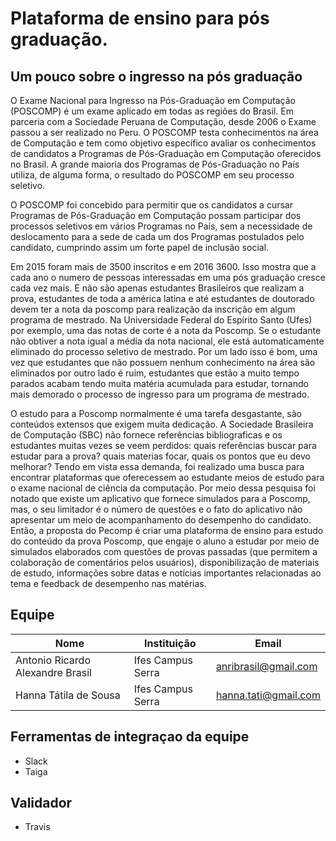 # Plataforma de ensino para pós graduação.

## Um pouco sobre o ingresso na pós graduação 

O Exame Nacional para Ingresso na Pós-Graduação em Computação (POSCOMP) é um exame aplicado em todas as regiões do Brasil. Em parceria com a Sociedade Peruana de Computação, desde 2006 o Exame passou a ser realizado no Peru. O POSCOMP testa conhecimentos na área de Computação e tem como objetivo específico avaliar os conhecimentos de candidatos a Programas de Pós-Graduação em Computação oferecidos no Brasil. A grande maioria dos Programas de Pós-Graduação no País utiliza, de alguma forma, o resultado do POSCOMP em seu processo seletivo.

O POSCOMP foi concebido para permitir que os candidatos a cursar Programas de Pós-Graduação em Computação possam participar dos processos seletivos em vários Programas no País, sem a necessidade de deslocamento para a sede de cada um dos Programas postulados pelo candidato, cumprindo assim um forte papel de inclusão social.

Em 2015 foram mais de 3500 inscritos e em 2016 3600. Isso mostra que a cada ano o numero de pessoas interessadas em uma pós graduação cresce cada vez mais. E não são apenas estudantes Brasileiros que realizam a prova, estudantes de toda a américa latina e até estudantes de doutorado devem ter a nota da poscomp para realização da inscrição em algum programa de mestrado. Na Universidade Federal do Espírito Santo (Ufes) por exemplo, uma das notas de corte é a nota da Poscomp. Se o estudante não obtiver a nota igual a média da nota nacional, ele está automaticamente eliminado do processo seletivo de mestrado. Por um lado isso é bom, uma vez que estudantes que não possuem nenhum conhecimento na área são eliminados por outro lado é ruim, estudantes que estão a muito tempo parados acabam tendo muita matéria acumulada para estudar, tornando mais demorado o processo de ingresso para um programa de mestrado.

O estudo para a Poscomp normalmente é uma tarefa desgastante, são conteúdos extensos que exigem muita dedicação. A Sociedade Brasileira de Computação (SBC) não fornece referências bibliograficas e os estudantes muitas vezes se veem perdidos: quais referências buscar para estudar para a prova? quais materias focar, quais os pontos que eu devo melhorar? Tendo em vista essa demanda, foi realizado uma busca para encontrar plataformas que oferecessem ao estudante meios de estudo para o exame nacional de ciência da computação. Por meio dessa pesquisa foi notado que existe um aplicativo que fornece simulados para a Poscomp, mas, o seu limitador é o número de questões e o fato do aplicativo não apresentar um meio de acompanhamento do desempenho do candidato. Então, a proposta do Pecomp é criar uma plataforma de ensino para estudo do conteúdo da prova Poscomp, que engaje o aluno a estudar por meio de simulados elaborados com questões de provas passadas (que permitem a colaboração de comentários pelos usuários), disponibilização de materiais de estudo, informações sobre datas e notícias importantes relacionadas ao tema e feedback de desempenho nas matérias.

## Equipe

Nome | Instituição | Email
------|----------|---------
Antonio Ricardo Alexandre Brasil | Ifes Campus Serra | anribrasil@gmail.com    
Hanna Tátila de Sousa | Ifes Campus Serra | hanna.tati@gmail.com



## Ferramentas de integraçao da equipe
- Slack
- Taiga

## Validador
- Travis
